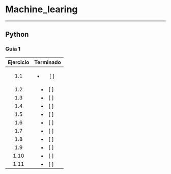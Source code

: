 # Machine_learing

***

## Python
### Guia 1
| Ejercicio | Terminado |
| :-: | :-: |
| 1.1 | <ul><li> [ ] </li></ul>|
| 1.2 | <li> [ ] </li>|
| 1.3 | <li> [ ] </li>|
| 1.4 | <li> [ ] </li>|
| 1.5 | <li> [ ] </li>|
| 1.6 | <li> [ ] </li>|
| 1.7 | <li> [ ] </li>|
| 1.8 | <li> [ ] </li>|
| 1.9 | <li> [ ] </li>|
| 1.10 | <li> [ ] </li>|
| 1.11 | <li> [ ] </li>|
